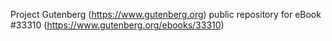 Project Gutenberg (https://www.gutenberg.org) public repository for eBook #33310 (https://www.gutenberg.org/ebooks/33310)
